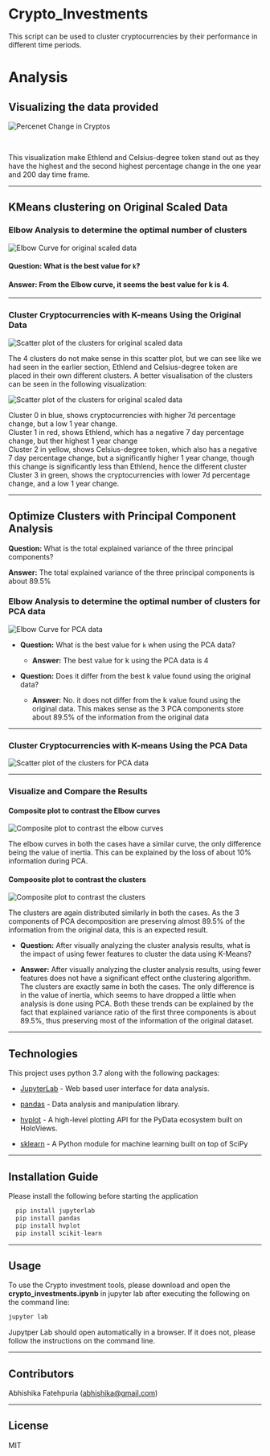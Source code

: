 # Crypto_Investments

This script can be used to cluster cryptocurrencies by their performance in different time periods.

# Analysis

## Visualizing the data provided

![Percenet Change in Cryptos](images/percent_change.png)

<br>

This visualization make Ethlend and Celsius-degree token stand out as they have the highest and the second highest percentage change in the one year and 200 day time frame.

---

## KMeans clustering on Original Scaled Data

### Elbow Analysis to determine the optimal number of clusters

![Elbow Curve for original scaled data](images/elbow_curve_original.png)
#### **Question:** What is the best value for `k`?
#### **Answer:** From the Elbow curve, it seems the best value for k is 4.
---
### Cluster Cryptocurrencies with K-means Using the Original Data

![Scatter plot of the clusters for original scaled data](images/Scatter_plot_original.png)

The 4 clusters do not make sense in this scatter plot, but we can see like we had seen in the earlier section, Ethlend and Celsius-degree token are placed in their own different clusters. A better visualisation of the clusters can be seen in the following visualization:

![Scatter plot of the clusters for original scaled data](images/Scatter_plot_original_1y.png)

Cluster 0 in blue, shows cryptocurrencies with higher 7d percentage change, but a low 1 year change.<br>
Cluster 1 in red, shows Ethlend, which has a negative 7 day percentage change, but ther highest 1 year change <br>
Cluster 2 in yellow, shows Celsius-degree token, which also has a negative 7 day percentage change, but a significantly higher 1 year change, though this change is significantly less than Ethlend, hence the different cluster <br>
Cluster 3 in green, shows the cryptocurrencies with lower 7d percentage change, and a low 1 year change. <br>

---
## Optimize Clusters with Principal Component Analysis

**Question:** What is the total explained variance of the three principal components?

**Answer:** The total explained variance of the three principal components is about 89.5%

### Elbow Analysis to determine the optimal number of clusters for PCA data

![Elbow Curve for PCA data](images/elbow_curve_original_pca.png)

* **Question:** What is the best value for `k` when using the PCA data?

  * **Answer:** The best value for k using the PCA data is 4


* **Question:** Does it differ from the best k value found using the original data?

  * **Answer:** No. it does not differ from the k value found using the original data. This makes sense as the 3 PCA components store about 89.5% of the information from the original data
---
### Cluster Cryptocurrencies with K-means Using the PCA Data

![Scatter plot of the clusters for PCA data](images/Scatter_plot_original_pca.png)

---
### Visualize and Compare the Results

#### Composite plot to contrast the Elbow curves

![Composite plot to contrast the elbow curves](images/composite_elbow_plot.png)

The elbow curves in both the cases have a similar curve, the only difference being the value of inertia. This can be explained by the loss of about 10% information during PCA.

#### Compoosite plot to contrast the clusters
![Composite plot to contrast the clusters](images/composite_clusters_plot.png)

The clusters are again distributed similarly in both the cases. As the 3 components of PCA decomposition are preserving almost 89.5% of the information from the original data, this is an expected result. 

  * **Question:** After visually analyzing the cluster analysis results, what is the impact of using fewer features to cluster the data using K-Means?

  * **Answer:**  After visually analyzing the cluster analysis results, using fewer features does not have a significant effect onthe clustering algorithm. The clusters are exactly same in both the cases. The only difference is in the value of inertia, which seems to have dropped a little when analysis is done using PCA. Both these trends can be explained by the fact that explained variance ratio of the first three components is about 89.5%, thus preserving most of the information of the original dataset. 

  ---
  ## Technologies

This project uses python 3.7 along with the following packages:

* [JupyterLab](https://jupyterlab.readthedocs.io/en/stable/) - Web based user interface for data analysis.

* [pandas](https://github.com/pandas-dev/pandas) - Data analysis and manipulation library.

* [hvplot](https://pyviz-dev.github.io/hvplot/) - A high-level plotting API for the PyData ecosystem built on HoloViews.

* [sklearn](https://github.com/scikit-learn/scikit-learn) - A Python module for machine learning built on top of SciPy
---

## Installation Guide

Please install the following before starting the application

```python
  pip install jupyterlab
  pip install pandas
  pip install hvplot 
  pip install scikit-learn
```
---

## Usage

To use the Crypto investment tools, please download and open the **crypto_investments.ipynb** in jupyter lab after executing
the following on the command line:

```python
jupyter lab
```
Jupytper Lab should open automatically in a browser. 
If it does not, please follow the instructions on the command line.

---

## Contributors

Abhishika Fatehpuria (abhishika@gmail.com)

---

## License

MIT
